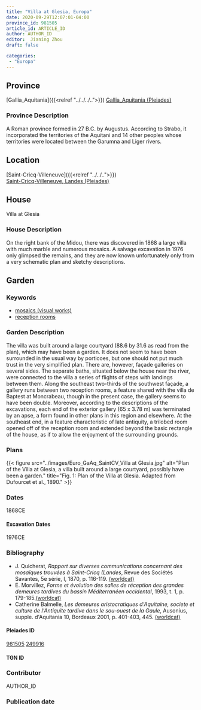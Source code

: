 ```yaml
---
title: "Villa at Glesia, Europa"
date: 2020-09-29T12:07:01-04:00
province_id: 981505
article_id: ARTICLE_ID
author: AUTHOR_ID
editor:  Jianing Zhou
draft: false

categories:
 - "Europa"
---
```


## Province

[Gallia_Aquitania]({{<relref "../../../..">}})
[Gallia_Aquitania (Pleiades)](https://pleiades.stoa.org/places/981505)

### Province Description
<!-- DESCRIPTION -->
A Roman province formed in 27 B.C. by Augustus. According to Strabo, it incorporated the territories of the Aquitani and 14 other peoples whose territories were located between the Garumna and Liger rivers.


## Location

[Saint-Cricq-Villeneuve]({{<relref "../../..">}}) \
[Saint-Cricq-Villeneuve, Landes (Pleiades)](https://pleiades.stoa.org/places/249916/center-of-batlas-location/?searchterm=Saint-Cricq-Villeneuve*)

<!--### Location Description-->

<!-- LEAVE THIS BLANK FOR NOW -->



<!--### Sublocation Description-->

<!-- DESCRIPTION -->


## House
Villa at Glesia

### House Description
On the right bank of the Midou, there was discovered in 1868 a large villa with much marble and numerous mosaics.  A salvage excavation in 1976 only glimpsed the remains, and they are now known unfortunately only from a very schematic plan and sketchy descriptions.

## Garden

### Keywords
- [mosaics (visual works)](http://vocab.getty.edu/page/aat/300015342)
- [reception rooms](http://vocab.getty.edu/page/aat/300077176)

### Garden Description
The villa was built around a large courtyard (88.6 by 31.6 as read from the plan), which may have been a garden.  It does not seem to have been surrounded in the usual way by porticoes, but one should not put much trust in the very simplified plan. There are, however, façade galleries on several sides.  The separate baths, situated below the house near the river, were connected to the villa a series of flights of steps with landings between them.  Along the southeast two-thirds of the southwest façade, a gallery runs between two reception rooms, a feature shared with the villa de Baptest at Moncrabeau, though in the present case, the gallery seems to have been double.   Moreover, according to the descriptions of the excavations, each end of the exterior gallery (65 x 3.78 m) was terminated by an apse, a form found in other plans in this region and elsewhere.  At the southeast end, in a feature characteristic of late antiquity, a trilobed room opened off of the reception room and extended beyond the basic rectangle of the house, as if to allow the enjoyment of the surrounding grounds.


<!--### Maps-->

<!--
OLD WAY (DO NOT USE)
![alt_text](../../images/image_name.ext)
*CAPTION*

NEW WAY ↓↓↓↓
{{< figure src="../../images/image_name.ext" alt="ALT_TEXT" title="CAPTION" >}}
-->

### Plans
{{< figure src="../images/Euro_GaAq_SaintCV_Villa at Glesia.jpg" alt="Plan of the Villa at Glesia, a villa built around a large courtyard, possibly have been a garden." title="Fig. 1: Plan of the Villa at Glesia. Adapted from Dufourcet et al., 1890." >}}


<!--### Images-->


### Dates
1868CE

#### Excavation Dates
1976CE

### Bibliography
* J. Quicherat, *Rapport sur diverses communications concernant des mosaïques trouvées à Saint-Cricq (Landes*,  Revue des Sociétés Savantes, 5e série, I, 1870, p. 116-119. [(worldcat)](http://www.worldcat.org/oclc/769234531)  
* E. Morvillez, *Forme et évolution des salles de réception des grandes demeures tardives du bassin Méditerranéen occidental*, 1993, t. 1, p. 179-185.[(worldcat)](http://www.worldcat.org/oclc/489768879)  
* Catherine Balmelle, *Les demeures aristocratiques d'Aquitaine, societe et culture de l'Antiquite tardive dans le sou-ouest de la Gaule*, Ausonius, supple. d'Aquitania 10, Bordeaux 2001, p. 401-403, 445. [(worldcat)](http://www.worldcat.org/oclc/606733875)
<!--#### Periodo ID-->

<!-- [PERIODO_ID](https://pleiades.stoa.org/places/PLEIADES_ID) -->

#### Pleiades ID
[981505](https://pleiades.stoa.org/places/981505)
[249916](https://pleiades.stoa.org/places/249916/center-of-batlas-location/?searchterm=Saint-Cricq-Villeneuve*)

#### TGN ID


### Contributor
AUTHOR_ID

### Publication date


<!--### Related articles-->

<!-- Links to other related articles. Leave blank for now -->
